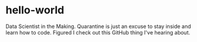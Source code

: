 # hello-world
Data Scientist in the Making.
Quarantine is just an excuse to stay inside and learn how to code. 
Figured I check out this GitHub thing I've hearing about. 

